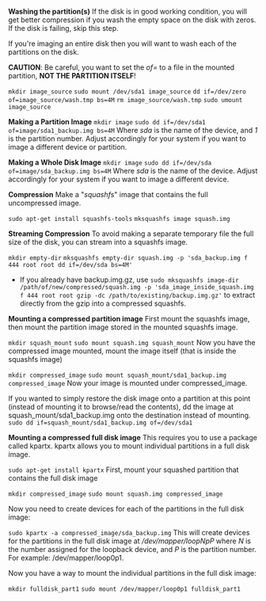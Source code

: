 **Washing the partition(s)**
If the disk is in good working condition, you will get better compression if you wash the empty space on the disk with zeros. If the disk is failing, skip this step.

If you're imaging an entire disk then you will want to wash each of the partitions on the disk.

**CAUTION**: Be careful, you want to set the _of=_ to a file in the mounted partition, **NOT THE PARTITION ITSELF**!

`mkdir image_source`
`sudo mount /dev/sda1 image_source`
`dd if=/dev/zero of=image_source/wash.tmp bs=4M`
`rm image_source/wash.tmp`
`sudo umount image_source`

**Making a Partition Image**
`mkdir image`
`sudo dd if=/dev/sda1 of=image/sda1_backup.img bs=4M`
Where _sda_ is the name of the device, and _1_ is the partition number. Adjust accordingly for your system if you want to image a different device or partition.

**Making a Whole Disk Image**
`mkdir image`
`sudo dd if=/dev/sda of=image/sda_backup.img bs=4M`
Where _sda_ is the name of the device. Adjust accordingly for your system if you want to image a different device.

**Compression**
Make a "_squashfs_" image that contains the full uncompressed image.

`sudo apt-get install squashfs-tools`
`mksquashfs image squash.img`


**Streaming Compression**
To avoid making a separate temporary file the full size of the disk, you can stream into a squashfs image.

`mkdir empty-dir`
`mksquashfs empty-dir squash.img -p 'sda_backup.img f 444 root root dd if=/dev/sda bs=4M'`

* If you already have backup.img.gz, use `sudo mksquashfs image-dir /path/of/new/compressed/squash.img -p 'sda_image_inside_squash.img f 444 root root gzip -dc /path/to/existing/backup.img.gz'` to extract directly from the gzip into a compressed squashfs.


**Mounting a compressed partition image**
First mount the squashfs image, then mount the partition image stored in the mounted squashfs image.

`mkdir squash_mount`
`sudo mount squash.img squash_mount`
Now you have the compressed image mounted, mount the image itself (that is inside the squashfs image)

`mkdir compressed_image`
`sudo mount squash_mount/sda1_backup.img compressed_image`
Now your image is mounted under compressed_image.

If you wanted to simply restore the disk image onto a partition at this point (instead of mounting it to browse/read the contents), dd the image at squash_mount/sda1_backup.img onto the destination instead of mounting.
`sudo dd if=squash_mount/sda1_backup.img of=/dev/sda1`

**Mounting a compressed full disk image**
This requires you to use a package called kpartx. kpartx allows you to mount individual partitions in a full disk image.

`sudo apt-get install kpartx`
First, mount your squashed partition that contains the full disk image

`mkdir compressed_image`
`sudo mount squash.img compressed_image`

Now you need to create devices for each of the partitions in the full disk image:

`sudo kpartx -a compressed_image/sda_backup.img`
This will create devices for the partitions in the full disk image at _/dev/mapper/loopNpP_ where _N_ is the number assigned for the loopback device, and _P_ is the partition number. For example: /dev/mapper/loop0p1.

Now you have a way to mount the individual partitions in the full disk image:

`mkdir fulldisk_part1`
`sudo mount /dev/mapper/loop0p1 fulldisk_part1`
